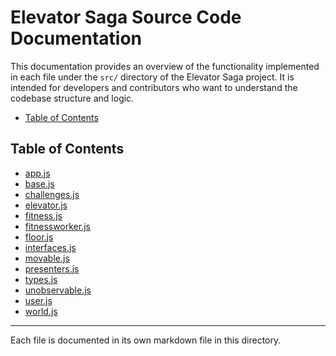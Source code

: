 # Elevator Saga Source Code Documentation

This documentation provides an overview of the functionality implemented in each file under the `src/` directory of the
Elevator Saga project. It is intended for developers and contributors who want to understand the codebase structure and
logic.

<!-- START doctoc generated TOC please keep comment here to allow auto update -->
<!-- DON'T EDIT THIS SECTION, INSTEAD RE-RUN doctoc TO UPDATE -->

- [Table of Contents](#table-of-contents)

<!-- END doctoc generated TOC please keep comment here to allow auto update -->

## Table of Contents

- [app.js](./app.md)
- [base.js](./base.md)
- [challenges.js](./challenges.md)
- [elevator.js](./elevator.md)
- [fitness.js](./fitness.md)
- [fitnessworker.js](./fitnessworker.md)
- [floor.js](./floor.md)
- [interfaces.js](./interfaces.md)
- [movable.js](./movable.md)
- [presenters.js](./presenters.md)
- [types.js](./types.md)
- [unobservable.js](./unobservable.md)
- [user.js](./user.md)
- [world.js](./world.md)

---

Each file is documented in its own markdown file in this directory.
